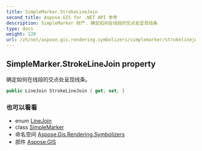 ```yaml
---
title: SimpleMarker.StrokeLineJoin
second_title: Aspose.GIS for .NET API 参考
description: SimpleMarker 财产. 确定如何在线段的交点处呈现线条
type: docs
weight: 120
url: /zh/net/aspose.gis.rendering.symbolizers/simplemarker/strokelinejoin/
---
```

## SimpleMarker.StrokeLineJoin property

确定如何在线段的交点处呈现线条。

```csharp
public LineJoin StrokeLineJoin { get; set; }
```

### 也可以看看

* enum [LineJoin](../../../aspose.gis.rendering/linejoin/)
* class [SimpleMarker](../)
* 命名空间 [Aspose.Gis.Rendering.Symbolizers](../../simplemarker/)
* 部件 [Aspose.GIS](../../../)


